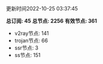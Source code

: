 更新时间2022-10-25 03:37:45

**总订阅: 45**
**总节点: 2256**
**有效节点: 361**
- v2ray节点: 141
- trojan节点: 66
- ssr节点: 3
- ss节点: 151
